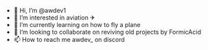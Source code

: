 - 👋 Hi, I’m @awdev1
- 👀 I’m interested in aviation ✈
- 🌱 I’m currently learning on how to fly a plane
- 💞️ I’m looking to collaborate on reviving old projects by FormicAcid
- 📫 How to reach me awdev_ on discord

